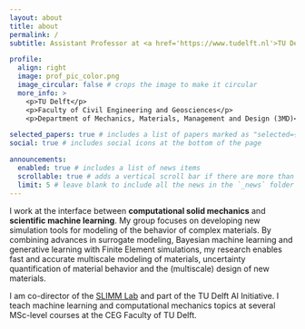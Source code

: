 ```yaml
---
layout: about
title: about
permalink: /
subtitle: Assistant Professor at <a href='https://www.tudelft.nl'>TU Delft</a>. 

profile:
  align: right
  image: prof_pic_color.png
  image_circular: false # crops the image to make it circular
  more_info: >
    <p>TU Delft</p>
    <p>Faculty of Civil Engineering and Geosciences</p>
    <p>Department of Mechanics, Materials, Management and Design (3MD)</p>

selected_papers: true # includes a list of papers marked as "selected={true}"
social: true # includes social icons at the bottom of the page

announcements:
  enabled: true # includes a list of news items
  scrollable: true # adds a vertical scroll bar if there are more than 3 news items
  limit: 5 # leave blank to include all the news in the `_news` folder
---
```


I work at the interface between **computational solid mechanics** and **scientific machine learning**. My group focuses on developing new simulation tools for modeling of the behavior of complex materials. By combining advances in surrogate modeling, Bayesian machine learning and generative learning with Finite Element simulations, my research enables fast and accurate multiscale modeling of materials, uncertainty quantification of material behavior and the (multiscale) design of new materials.

I am co-director of the <a href='https://www.tudelft.nl/ai/slimmlab'>SLIMM Lab</a> and part of the TU Delft AI Initiative. I teach machine learning and computational mechanics topics at several MSc-level courses at the CEG Faculty of TU Delft.
